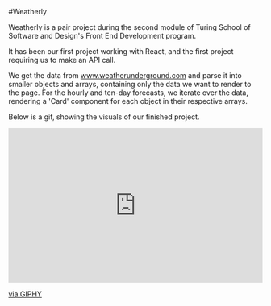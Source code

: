 #Weatherly

Weatherly is a pair project during the second module of Turing School of Software and Design's Front End Development program. 

It has been our first project working with React, and the first project requiring us to make an API call. 

We get the data from www.weatherunderground.com and parse it into smaller objects and arrays, containing only the data we want to render to the page. For the hourly and ten-day forecasts, we iterate over the data, rendering a 'Card' component for each object in their respective arrays.

Below is a gif, showing the visuals of our finished project.

<div style="width:100%;height:0;padding-bottom:61%;position:relative;"><iframe src="https://giphy.com/embed/5WkBw9ofmNlEobb8Xp" width="100%" height="100%" style="position:absolute" frameBorder="0" class="giphy-embed" allowFullScreen></iframe></div><p><a href="https://giphy.com/gifs/sl-qh-weatherly-5WkBw9ofmNlEobb8Xp">via GIPHY</a></p>
